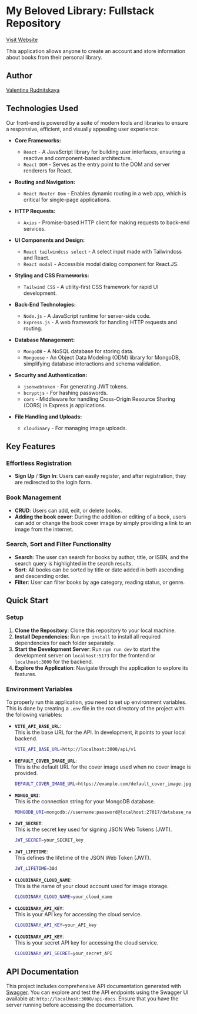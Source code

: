 # My Beloved Library: Fullstack Repository

[Visit Website](https://my-beloved-library.onrender.com)

This application allows anyone to create an account and store information about books from their personal library.

## Author
[Valentina Rudnitskaya](https://github.com/vrudnitskaya)
  
## Technologies Used

Our front-end is powered by a suite of modern tools and libraries to ensure a responsive, efficient, and visually appealing user experience:

- **Core Frameworks:**

  - `React` - A JavaScript library for building user interfaces, ensuring a reactive and component-based architecture.
  - `React DOM` - Serves as the entry point to the DOM and server renderers for React.

- **Routing and Navigation:**

  - `React Router Dom` - Enables dynamic routing in a web app, which is critical for single-page applications.

- **HTTP Requests:**

  - `Axios` - Promise-based HTTP client for making requests to back-end services.

- **UI Components and Design:**

  - `React tailwindcss select` - A select input made with Tailwindcss and React.
  - `React modal` - Accessible modal dialog component for React.JS.

- **Styling and CSS Frameworks:**

  - `Tailwind CSS` - A utility-first CSS framework for rapid UI development.

- **Back-End Technologies:**

  - `Node.js` - A JavaScript runtime for server-side code.
  - `Express.js` - A web framework for handling HTTP requests and routing.

- **Database Management:**

  - `MongoDB` - A NoSQL database for storing data.
  - `Mongoose` - An Object Data Modeling (ODM) library for MongoDB, simplifying database interactions and schema validation.

- **Security and Authentication:**

  - `jsonwebtoken` - For generating JWT tokens.
  - `bcryptjs` - For hashing passwords.
  - `cors` - Middleware for handling Cross-Origin Resource Sharing (CORS) in Express.js applications.

- **File Handling and Uploads:**

  - `cloudinary` - For managing image uploads.

## Key Features

### Effortless Registration

- **Sign Up** / **Sign In**: Users can easily register, and after registration, they are redirected to the login form.

### Book Management

- **CRUD**: Users can add, edit, or delete books.
- **Adding the book cover**: During the addition or editing of a book, users can add or change the book cover image by simply providing a link to an image from the internet.

### Search, Sort and Filter Functionality

- **Search**: The user can search for books by author, title, or ISBN, and the search query is highlighted in the search results.
- **Sort**: All books can be sorted by title or date added in both ascending and descending order.
- **Filter**: User can filter books by age category, reading status, or genre.

## Quick Start

### Setup

1. **Clone the Repository**: Clone this repository to your local machine.
2. **Install Dependencies**: Run `npm install` to install all required dependencies for each folder separately.
3. **Start the Development Server**: Run `npm run dev` to start the development server on `localhost:5173` for the frontend or `localhost:3000` for the backend.
4. **Explore the Application**: Navigate through the application to explore its features.

### Environment Variables

To properly run this application, you need to set up environment variables. This is done by creating a `.env` file in the root directory of the project with the following variables:

- **`VITE_API_BASE_URL`**:  
  This is the base URL for the API. In development, it points to your local backend.

  ```bash
  VITE_API_BASE_URL=http://localhost:3000/api/v1

  ```

- **`DEFAULT_COVER_IMAGE_URL`**:  
  This is the default URL for the cover image used when no cover image is provided.

  ```bash
  DEFAULT_COVER_IMAGE_URL=https://example.com/default_cover_image.jpg

  ```

- **`MONGO_URI`**:  
  This is the connection string for your MongoDB database.
  ```bash
  MONGODB_URI=mongodb://username:password@localhost:27017/database_name
  ```

- **`JWT_SECRET`**:  
  This is the secret key used for signing JSON Web Tokens (JWT).
  ```bash
  JWT_SECRET=your_SECRET_key
  ```

- **`JWT_LIFETIME`**:  
  This defines the lifetime of the JSON Web Token (JWT).
  ```bash
  JWT_LIFETIME=30d
  ```

- **`CLOUDINARY_CLOUD_NAME`**:  
  This is the name of your cloud account used for image storage.
  ```bash
  CLOUDINARY_CLOUD_NAME=your_cloud_name
  ```
  
- **`CLOUDINARY_API_KEY`**:  
  This is your API key for accessing the cloud service.
  ```bash
  CLOUDINARY_API_KEY=your_API_key
  ```

- **`CLOUDINARY_API_KEY`**:  
  This is your secret API key for accessing the cloud service.
  ```bash
  CLOUDINARY_API_SECRET=your_secret_API
  ```

## API Documentation
This project includes comprehensive API documentation generated with [Swagger](https://swagger.io/). You can explore and test the API endpoints using the Swagger UI available at: `http://localhost:3000/api-docs`. Ensure that you have the server running before accessing the documentation.
